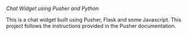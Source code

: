 *Chat Widget using Pusher and Python*

This is a chat widget built using Pusher, Flask and some Javascript. 
This project follows the instructions provided in the Pusher documentation.